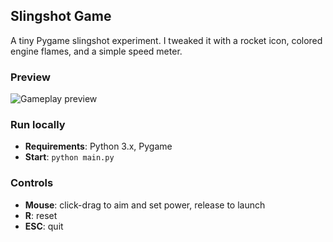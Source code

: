 ## Slingshot Game

A tiny Pygame slingshot experiment. I tweaked it with a rocket icon, colored engine flames, and a simple speed meter.

### Preview
![Gameplay preview](Output.gif)

### Run locally
- **Requirements**: Python 3.x, Pygame
- **Start**: `python main.py`

### Controls
- **Mouse**: click-drag to aim and set power, release to launch
- **R**: reset
- **ESC**: quit